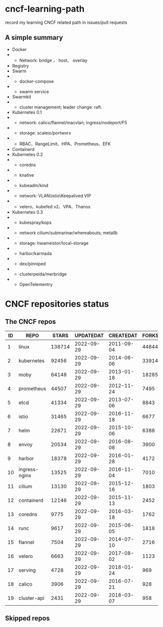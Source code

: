 # cncf-learning-path
record my learning CNCF related path in issues/pull requests

## A simple summary
- Docker
- - Network: bridge 、 host、 overlay
- Registry
- Swarm
- - docker-compose
- - swarm service
- Swarmkit
- - cluster management; leader change: raft.
- Kubernetes 0.1
- - network: calico/flannel/macvlan; ingress/nodeport/F5
- - storage: scaleio/portworx
- - RBAC、RangeLimit、HPA、Prometheus、EFK
- Containerd
- Kubernetes 0.2
- - coredns
- - knative
- - kubeadm/kind
- - network: VLAN\istio\Keepalived VIP
- - velero、kubefed v2、VPA、Thanos
- Kubernetes 0.3
- - kubespray/kops
- - network cilium/submarinar/whereabouts; metallb
- - storage: hwameistor/local-storage
- - harbor/karmada
- - dex/pinniped
- - clusterpeida/merbridge
- - OpenTelementry

# CNCF repositories status
<!--START_SECTION:github_repos-->
## The CNCF repos
| ID |     REPO      | STARS  | UPDATEDAT  | CREATEDAT  | FORKSCOUNT |
|----|---------------|--------|------------|------------|------------|
|  1 | linux         | 138714 | 2022-09-29 | 2011-09-04 |      44844 |
|  2 | kubernetes    |  92456 | 2022-09-29 | 2014-06-06 |      33914 |
|  3 | moby          |  64148 | 2022-09-29 | 2013-01-18 |      18285 |
|  4 | prometheus    |  44507 | 2022-09-29 | 2012-11-24 |       7495 |
|  5 | etcd          |  41334 | 2022-09-29 | 2013-07-06 |       8843 |
|  6 | istio         |  31465 | 2022-09-29 | 2016-11-18 |       6677 |
|  7 | helm          |  22671 | 2022-09-29 | 2015-10-06 |       6388 |
|  8 | envoy         |  20534 | 2022-09-29 | 2016-08-08 |       3900 |
|  9 | harbor        |  18378 | 2022-09-29 | 2016-01-28 |       4172 |
| 10 | ingress-nginx |  13525 | 2022-09-29 | 2016-11-04 |       7010 |
| 11 | cilium        |  13130 | 2022-09-29 | 2015-12-16 |       1803 |
| 12 | containerd    |  12146 | 2022-09-29 | 2015-11-13 |       2452 |
| 13 | coredns       |   9775 | 2022-09-29 | 2016-03-18 |       1762 |
| 14 | runc          |   9617 | 2022-09-29 | 2015-06-05 |       1818 |
| 15 | flannel       |   7504 | 2022-09-29 | 2014-07-10 |       2716 |
| 16 | velero        |   6663 | 2022-09-29 | 2017-08-02 |       1123 |
| 17 | serving       |   4728 | 2022-09-29 | 2018-01-24 |        969 |
| 18 | calico        |   3906 | 2022-09-29 | 2016-07-21 |        928 |
| 19 | cluster-api   |   2431 | 2022-09-29 | 2018-03-07 |        958 |



## Skipped repos
<!--END_SECTION:github_repos-->

